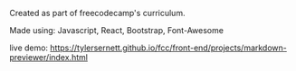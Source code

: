 Created as part of freecodecamp's curriculum.

Made using: Javascript, React, Bootstrap, Font-Awesome

live demo: https://tylersernett.github.io/fcc/front-end/projects/markdown-previewer/index.html
